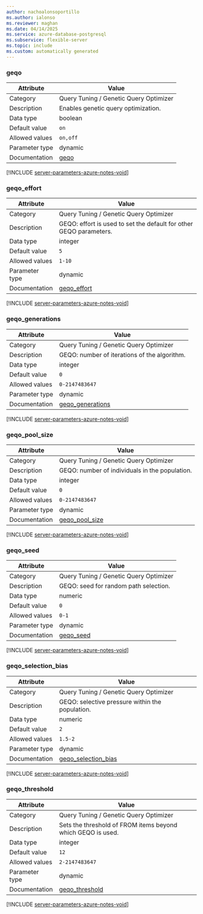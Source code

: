 ```yaml
---
author: nachoalonsoportillo
ms.author: ialonso
ms.reviewer: maghan
ms.date: 04/14/2025
ms.service: azure-database-postgresql
ms.subservice: flexible-server
ms.topic: include
ms.custom: automatically generated
---
```

### geqo

| Attribute | Value |
| --- | --- |
| Category | Query Tuning / Genetic Query Optimizer |
| Description | Enables genetic query optimization. |
| Data type | boolean |
| Default value | `on` |
| Allowed values | `on,off` |
| Parameter type | dynamic |
| Documentation | [geqo](https://www.postgresql.org/docs/12/runtime-config-query.html#GUC-GEQO) |


[!INCLUDE [server-parameters-azure-notes-void](./server-parameters-azure-notes-void.md)]



### geqo_effort

| Attribute | Value |
| --- | --- |
| Category | Query Tuning / Genetic Query Optimizer |
| Description | GEQO: effort is used to set the default for other GEQO parameters. |
| Data type | integer |
| Default value | `5` |
| Allowed values | `1-10` |
| Parameter type | dynamic |
| Documentation | [geqo_effort](https://www.postgresql.org/docs/12/runtime-config-query.html#GUC-GEQO-EFFORT) |


[!INCLUDE [server-parameters-azure-notes-void](./server-parameters-azure-notes-void.md)]



### geqo_generations

| Attribute | Value |
| --- | --- |
| Category | Query Tuning / Genetic Query Optimizer |
| Description | GEQO: number of iterations of the algorithm. |
| Data type | integer |
| Default value | `0` |
| Allowed values | `0-2147483647` |
| Parameter type | dynamic |
| Documentation | [geqo_generations](https://www.postgresql.org/docs/12/runtime-config-query.html#GUC-GEQO-GENERATIONS) |


[!INCLUDE [server-parameters-azure-notes-void](./server-parameters-azure-notes-void.md)]



### geqo_pool_size

| Attribute | Value |
| --- | --- |
| Category | Query Tuning / Genetic Query Optimizer |
| Description | GEQO: number of individuals in the population. |
| Data type | integer |
| Default value | `0` |
| Allowed values | `0-2147483647` |
| Parameter type | dynamic |
| Documentation | [geqo_pool_size](https://www.postgresql.org/docs/12/runtime-config-query.html#GUC-GEQO-POOL-SIZE) |


[!INCLUDE [server-parameters-azure-notes-void](./server-parameters-azure-notes-void.md)]



### geqo_seed

| Attribute | Value |
| --- | --- |
| Category | Query Tuning / Genetic Query Optimizer |
| Description | GEQO: seed for random path selection. |
| Data type | numeric |
| Default value | `0` |
| Allowed values | `0-1` |
| Parameter type | dynamic |
| Documentation | [geqo_seed](https://www.postgresql.org/docs/12/runtime-config-query.html#GUC-GEQO-SEED) |


[!INCLUDE [server-parameters-azure-notes-void](./server-parameters-azure-notes-void.md)]



### geqo_selection_bias

| Attribute | Value |
| --- | --- |
| Category | Query Tuning / Genetic Query Optimizer |
| Description | GEQO: selective pressure within the population. |
| Data type | numeric |
| Default value | `2` |
| Allowed values | `1.5-2` |
| Parameter type | dynamic |
| Documentation | [geqo_selection_bias](https://www.postgresql.org/docs/12/runtime-config-query.html#GUC-GEQO-SELECTION-BIAS) |


[!INCLUDE [server-parameters-azure-notes-void](./server-parameters-azure-notes-void.md)]



### geqo_threshold

| Attribute | Value |
| --- | --- |
| Category | Query Tuning / Genetic Query Optimizer |
| Description | Sets the threshold of FROM items beyond which GEQO is used. |
| Data type | integer |
| Default value | `12` |
| Allowed values | `2-2147483647` |
| Parameter type | dynamic |
| Documentation | [geqo_threshold](https://www.postgresql.org/docs/12/runtime-config-query.html#GUC-GEQO-THRESHOLD) |


[!INCLUDE [server-parameters-azure-notes-void](./server-parameters-azure-notes-void.md)]



